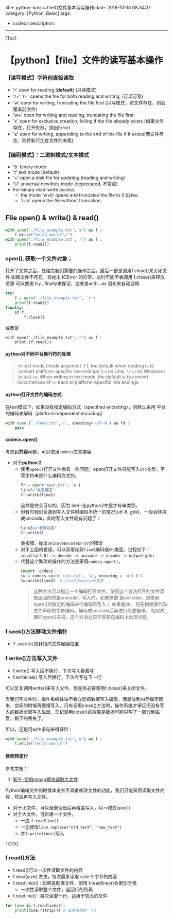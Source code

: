 title: python-basic~fileIO文件基本读写操作
date: 2016-10-18 08:34:17
category: [Python, Basic]
tags:
  - codecs
description:
---
[Toc]

# 【python】【file】文件的读写基本操作

### 【读写模式】字符创直接读取
* 'r' open for reading (**default**) (只读模式)
* 'r+'  'r+' opens the file for both reading and writing. (可读可写)
* 'w' open for writing, truncating the file first (只写模式，若文件存在，则会覆盖前文件)
* 'w+' open for writing and reading, truncating the file first 
* 'x' open for exclusive creation, failing if the file already exists (如果文件存在，打开失败，抛出Error)
* 'a' open for writing, appending to the end of the file if it exists(若文件存在，则将新行加在文件的末尾)

### 【编码模式】：二进制模式/文本模式
* 'b' binary mode
* 't' text mode (default)
* '+' open a disk file for updating (reading and writing)
* 'U' universal newlines mode (deprecated, 不赞成)
* For binary read-write access, 
    * the mode 'w+b' opens and truncates the file to 0 bytes. 
    * 'r+b' opens the file without truncation.

## File open() & ｗrite() & read()
```python
with open('./file_example.txt','a') as f :
    f.write("hello world!\r")
with open('./file_example.txt','r') as f :
    print(f.read())
```

<!-- more -->

### open(), 获取一个文件对象；
  打开了文件之后，处理完我们需要的操作之后，最后一部是调用f.close()来关闭文件
  如果文件不存在，将抛出 IOError 的异常，此时可能不会调用 f.close()来释放资源
  可以使用 try...finally来保证，或者是with...as 语句来自动调用

```python
try:
    f = open('./file_example.txt', 'r')
    print(f.read())
finally:
    if f:
        f.close()
```
或者是

```
with open('./file_example.txt','r') as f :
    print (f.read())
```

#### python对不同平台换行符的处理

> In text mode (mode argument 't'), the default when reading is to convert platform-specific line endings (`\n` on Unix, `\r\n` on Windows) to just `\n`. 
> When writing in text mode, the default is to convert occurrences of `\n` back to platform-specific line endings.

#### python打开文件的编码方式

在text模式下，如果没有指定编码方式（specified encoding），则默认采用 平台的编码来解码（platform-dependent encoding）
```python
with open ("./temp.txt",'r', encoding='utf-8') as fd :
    pass
```

#### codecs.open()

考虑到**共存**问题，可以使用`codecs`库来兼容

* 对于**python 2** 
  * 使用`open()`打开文件会有一些问题，open打开文件只能写入`str`类型，不管字符串是什么编码方式的。
    ```python
    fr = open("test.txt", 'a')
    line1="我爱祖国"
    fr.write(line1)
    ```
    这样是完全可以的，因为 line1 在python2中是字符串类型。
  * 但有时我们会遇到写入文件时编码不统一的情况(utf-8, gbk)，一般会转换成unicode，此时写入文件就有问题了：  
    ```python
    line2=u"我爱祖国"
    fr.write()
    ```
    会报错，抛出`UnicodeEncodeError`的错误
  * 对于上面的错误，可以采用先将`line2`编码成str类型，过程如下：  
    `input(utf-8) -> decode -> unicode -> encode -> output(gbk)`
  * 代替这个繁琐的操作的方法是采用`codecs.open()`，
    ```python
    import  codecs 
    fw = codecs.open('test.txt', 'a', encoding = 'utf-8')
    fw.write(line2)  # line2为unicode类型
    ```
    > 这种方法可以指定一个编码打开文件，使用这个方法打开的文件读取返回的将是unicode。写入时，如果参数 是unicode，则使用open()时指定的编码进行编码后写入；
    > 如果是str，则先根据源代码文件声明的字符编码，解码成unicode后再进行前述操作。
    > 相对内置的open()来说，这个方法比较不容易在编码上出现问题。

### f.seek()方法移动文件指针

* `f.seek(0)`指针指向文件起始位置

### f.write()方法写入文件

* f.write() 写入后不换行，下次写入接着写
* f.writeline() 写入后换行，下次会写在下一行

可以反复调用write()来写入文件，但是务必要调用f.close()来关闭文件。

当我们写文件时，操作系统往往不会立刻把数据写入磁盘，而是放到内存缓存起来，空闲的时候再慢慢写入。只有调用close()方法时，操作系统才保证把没有写入的数据全部写入磁盘。忘记调用close()的后果是数据可能只写了一部分到磁盘，剩下的丢失了。

所以，还是用with语句来得保险：

```python
with open('./file_example.txt','w') as f :
    f.write("hello world!")
```

#### 修改特定行

参考文档：
1. [知乎-使用mmap模块读取大文件](https://www.zhihu.com/question/27028777)

Python编辑文件的时候本身并不具备修改文件的功能，我们只能采用读取文件内容，然后再写入文件。

* 对于小文件，可以全部读出后再覆盖写入，以`r+`模式`open()`
* 对于大文件，可新建一个文件，
  * 一边 `f.readline()` 
  * 一边修改`line.replace("old_text", "new_text")`
  * 并`f.writeline()`写入


TODO
 
### f.read()方法

* f.read()可以一次性读取文件的内容
* f.read(size) 方法，每次最多读取 size 个字节的内容
* f.readlines() : 如果是配置文件，使用 f.readlines()会更加方便.
  * 一次性读取整个文件，返回行的列表
* f.readline() : 每次读取一行，适用于较大的文件

```python
for line in f.readlines():
    print(line.rstrip()) # 去掉末尾的 '\n'
```
